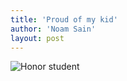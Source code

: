 ```yaml
---
title: 'Proud of my kid'
author: 'Noam Sain'
layout: post
---
```


![Honor student](/assets/2015-07-honor-student.jpg)